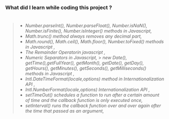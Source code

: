 ### What did I learn while coding this project ?

> #
>
> - _Number.parseInt(), Number.parseFloat(), Number.isNaN(), Number.isFinite(), Number.isInteger() methods in Javascript,_
> - _Math.trunc() method always removes any decimal part,_
> - _Math.round(), Math.ceil(), Math.floor(), Number.toFixed() methods in Javascript ,_
> - _The Remainder Operatorin javascript ,_
> - _Numeric Separators in Javascript,_ > _new Date(), getTime(),getFullYear(), getMonth(), getDate(), getDay(), getHours(), getMinutes(), getSeconds(), getMilliseconds() methods in Javascript ,_
> - _Intl.DateTimeFormat(locale,options) method in Internationalization API ,_
> - _Intl.NumberFormat(locale,options) Internationalization API ,_
> - _setTimeOut() schedules a function to run after a certain amount of time and the callback function is only executed once,_
> - _setInterval() runs the callback function over and over again after the time that passed as an argument,_
>
> #
